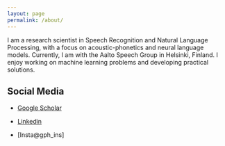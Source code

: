 ```yaml
---
layout: page
permalink: /about/
---
```


I am a research scientist in Speech Recognition and Natural Language Processing, with a focus on acoustic-phonetics and neural language models. Currently, I am with the Aalto Speech Group in Helsinki, Finland. I enjoy working on machine learning problems and developing practical solutions.

## Social Media

  - [Google Scholar](https://scholar.google.com/citations?user=ppsf-IAAAAAJ&hl=en)

  - [Linkedin](https://www.linkedin.com/in/gp-huang-793ba4194/)

  - [Insta@gph_ins] 
